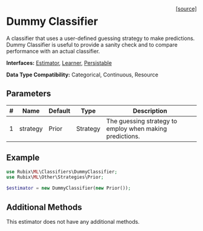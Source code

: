 <span style="float:right;"><a href="https://github.com/RubixML/ML/blob/master/src/Classifiers/DummyClassifier.php">[source]</a></span>

# Dummy Classifier
A classifier that uses a user-defined guessing strategy to make predictions. Dummy Classifier is useful to provide a sanity check and to compare performance with an actual classifier.

**Interfaces:** [Estimator](../estimator.md), [Learner](../learner.md), [Persistable](../persistable.md)

**Data Type Compatibility:** Categorical, Continuous, Resource

## Parameters
| # | Name | Default | Type | Description |
|---|---|---|---|---|
| 1 | strategy | Prior | Strategy | The guessing strategy to employ when making predictions. |

## Example
```php
use Rubix\ML\Classifiers\DummyClassifier;
use Rubix\ML\Other\Strategies\Prior;

$estimator = new DummyClassifier(new Prior());
```

## Additional Methods
This estimator does not have any additional methods.

